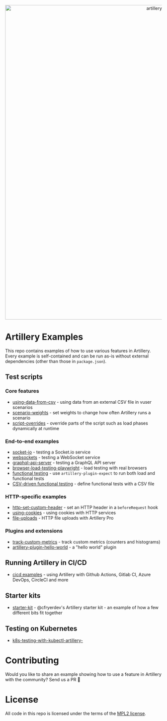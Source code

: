 <p align="center">
<img width="1012" alt="artillery-examples" src="https://user-images.githubusercontent.com/1490/139437758-7093853a-2f19-40fd-b827-29d3584cf438.png">
</p>

# Artillery Examples

This repo contains examples of how to use various features in Artillery. Every example is self-contained and can be run as-is without external dependencies (other than those in `package.json`).

## Test scripts

### Core features

- [using-data-from-csv](./using-data-from-csv) - using data from an external CSV file in vuser scenarios
- [scenario-weights](./scenario-weights) - set weights to change how often Artillery runs a scenario
- [script-overrides](./script-overrides) - override parts of the script such as load phases dynamically at runtime

### End-to-end examples

- [socket-io](./socket-io) - testing a Socket.io service
- [websockets](./websockets) - testing a WebSocket service
- [graphql-api-server](./graphql-api-server) - testing a GraphQL API server
- [browser-load-testing-playwright](./browser-load-testing-playwright) - load testing with real browsers
- [functional testing](./functional-testing-with-expect-plugin) - use `artillery-plugin-expect` to run both load and functional tests
- [CSV-driven functional testing](./table-driven-functional-tests) - define functional tests with a CSV file

### HTTP-specific examples

- [http-set-custom-header](./http-set-custom-header) - set an HTTP header in a `beforeRequest` hook
- [using-cookies](./using-cookies) - using cookies with HTTP services
- [file-uploads](./file-uploads) - HTTP file uploads with Artillery Pro

### Plugins and extensions

- [track-custom-metrics](./track-custom-metrics) - track custom metrics (counters and histograms)
- [artillery-plugin-hello-world](./artillery-plugin-hello-world) - a "hello world" plugin

## Running Artillery in CI/CD

- [cicd examples](./cicd) - using Artillery with Github Actions, Gitlab CI, Azure DevOps, CircleCI and more

## Starter kits

- [starter-kit](./starter-kit) - @cfryerdev's Artillery starter kit - an example of how a few different bits fit together

## Testing on Kubernetes

- [k8s-testing-with-kubectl-artillery-](./k8s-testing-with-kubectl-artillery)

# Contributing

Would you like to share an example showing how to use a feature in Artillery with the community? Send us a PR 💜

# License

All code in this repo is licensed under the terms of the [MPL2 license](https://www.mozilla.org/en-US/MPL/2.0/FAQ/).
